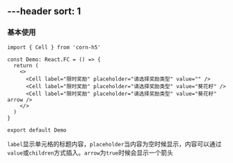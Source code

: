 ---header
sort: 1
---

### 基本使用

```tsx
import { Cell } from 'corn-h5'

const Demo: React.FC = () => {
  return (
    <>
      <Cell label="限时奖励" placeholder="请选择奖励类型" value="" />
      <Cell label="限时奖励" placeholder="请选择奖励类型" value="葵花籽" />
      <Cell label="限时奖励" placeholder="请选择奖励类型" value="葵花籽" arrow />
    </>
  )
}

export default Demo
```
`label`显示单元格的标题内容，`placeholder`当内容为空时候显示，内容可以通过`value`或`children`方式插入。`arrow`为`true`时候会显示一个箭头
